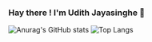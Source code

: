 ### Hay there ! I'm Udith Jayasinghe 👋

![Anurag's GitHub stats](https://github-readme-stats.vercel.app/api?username=udith97&theme=dark&show_icons=true) ![Top Langs](https://github-readme-stats.vercel.app/api/top-langs/?username=udith97&layout=compact)



<!--
**udith97/udith97** is a ✨ _special_ ✨ repository because its `README.md` (this file) appears on your GitHub profile.

Here are some ideas to get you started:

- 🔭 I’m currently working on ...
- 🌱 I’m currently learning ...
- 👯 I’m looking to collaborate on ...
- 🤔 I’m looking for help with ...
- 💬 Ask me about ...
- 📫 How to reach me: ...
- 😄 Pronouns: ...
- ⚡ Fun fact: ...
-->
